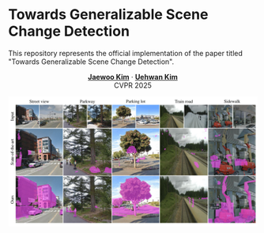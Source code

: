 # Towards Generalizable Scene Change Detection

This repository represents the official implementation of the paper titled "Towards Generalizable Scene Change Detection".

<p align="center">
  <a href=""><strong>Jaewoo Kim</strong></a>
  ·  
  <a href=""><strong>Uehwan Kim</strong></a>
  <br>
  CVPR 2025
</p>

![teaser](image/title_img-1.png)

